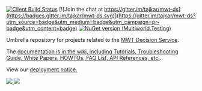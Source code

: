 [![Client Build Status](https://vowpalwabbit.visualstudio.com/_apis/public/build/definitions/926d5bad-e0be-4f52-9550-12f94358bae9/6/badge)](https://vowpalwabbit.visualstudio.com/Vowpal%20Wabbit/_build?_a=completed&definitionId=6)
[![Join the chat at https://gitter.im/tajkar/mwt-ds](https://badges.gitter.im/tajkar/mwt-ds.svg)](https://gitter.im/tajkar/mwt-ds?utm_source=badge&utm_medium=badge&utm_campaign=pr-badge&utm_content=badge)
[![NuGet version (Multiworld.Testing)](https://img.shields.io/nuget/v/Microsoft.Research.MultiWorldTesting.ClientLibrary.svg?style=flat-square)](https://www.nuget.org/packages/Microsoft.Research.MultiWorldTesting.ClientLibrary/)

Umbrella repository for projects related to the [MWT Decision Service](https://aka.ms/mwt).

The [documentation is in the wiki, including Tutorials, Troubleshooting Guide, White Papers, HOWTOs, FAQ List, API References, etc.](https://github.com/tajkar/mwt-ds/wiki/).

View our <a href="http://mwtds.azurewebsites.net/Home/Manifest">deployment notice.</a>

<a href="https://portal.azure.com/#create/Microsoft.Template/uri/https%3A%2F%2Fraw.githubusercontent.com%2FMicrosoft%2Fmwt-ds%2Fmaster%2Fprovisioning%2Fazuredeploy.json" target="_blank">
    <img src="http://azuredeploy.net/deploybutton.png"/>
</a>
<a href="http://armviz.io/#/?load=https%3A%2F%2Fraw.githubusercontent.com%2FMicrosoft%2Fmwt-ds%2Fmaster%2Fprovisioning%2Fazuredeploy.json" target="_blank">
    <img src="http://armviz.io/visualizebutton.png"/>
</a>
